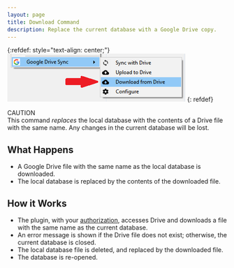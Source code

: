 ```yaml
---
layout: page
title: Download Command
description: Replace the current database with a Google Drive copy.
---
```


{:refdef: style="text-align: center;"}
![The Download Command](../assets/img/download.png)
{: refdef}

<div class="alert alert-warning text-dark" role="alert">
    <div>CAUTION</div>
This command <em>replaces</em> the local database with the contents of
a Drive file with the same name.  Any changes in the current database will be
lost.
</div>

## What Happens
* A Google Drive file with the same name as the local database is downloaded.
* The local database is replaced by the contents of the downloaded file.

## How it Works
* The plugin, with your [authorization](../misc/authorization), accesses
Drive and downloads a file with the same name as the current database.
* An error message is shown if the Drive file does not exist; otherwise,
the current database is closed.
* The local database file is deleted, and replaced by the downloaded file.
* The database is re-opened.